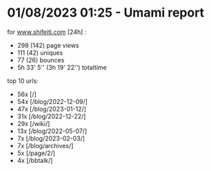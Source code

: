 # 01/08/2023 01:25 - Umami report
for www.shifeiti.com [24h] :

 - 298 (142) page views
 - 111 (42) uniques
 - 77 (26) bounces
 - 5h 33' 5'' (3h 19' 22'') totaltime


top 10 urls:
 - 56x [/]
 - 54x [/blog/2022-12-09/]
 - 47x [/blog/2023-01-12/]
 - 31x [/blog/2022-12-22/]
 - 29x [/wiki/]
 - 13x [/blog/2022-05-07/]
 - 7x [/blog/2023-02-03/]
 - 7x [/blog/archives/]
 - 5x [/page/2/]
 - 4x [/bbtalk/]


